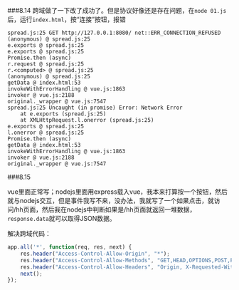 ###8.14
跨域做了一下改了成功了。但是协议好像还是存在问题，在`node 01.js`后，运行`index.html`，按“连接”按钮，报错
```
spread.js:25 GET http://127.0.0.1:8080/ net::ERR_CONNECTION_REFUSED
(anonymous) @ spread.js:25
e.exports @ spread.js:25
e.exports @ spread.js:25
Promise.then (async)
r.request @ spread.js:25
r.<computed> @ spread.js:25
(anonymous) @ spread.js:25
getData @ index.html:53
invokeWithErrorHandling @ vue.js:1863
invoker @ vue.js:2188
original._wrapper @ vue.js:7547
spread.js:25 Uncaught (in promise) Error: Network Error
    at e.exports (spread.js:25)
    at XMLHttpRequest.l.onerror (spread.js:25)
e.exports @ spread.js:25
l.onerror @ spread.js:25
Promise.then (async)
getData @ index.html:53
invokeWithErrorHandling @ vue.js:1863
invoker @ vue.js:2188
original._wrapper @ vue.js:7547
```



###8.15

vue里面正常写；nodejs里面用express载入vue，我本来打算按一个按钮，然后就与nodejs交互，但是事件我写不来，没办法，我就写了一个如果点击，就访问/hh页面，然后我在nodejs中判断如果是/hh页面就返回一堆数据，`response.data`就可以取得JSON数据。

解决跨域代码：

```js
app.all('*', function(req, res, next) {
    res.header("Access-Control-Allow-Origin", "*");
    res.header("Access-Control-Allow-Methods", "GET,HEAD,OPTIONS,POST,PUT");
    res.header("Access-Control-Allow-Headers", "Origin, X-Requested-With, Content-Type, Accept, Authorization");
    next();
});
```

